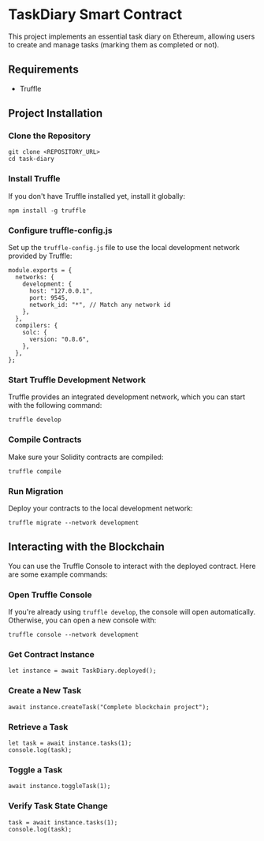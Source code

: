 # TaskDiary Smart Contract
This project implements an essential task diary on Ethereum, allowing users to create and manage tasks (marking them as completed or not).

## Requirements
- Truffle

## Project Installation

### Clone the Repository
```
git clone <REPOSITORY_URL>
cd task-diary
```

### Install Truffle

If you don't have Truffle installed yet, install it globally:

```
npm install -g truffle
```

### Configure truffle-config.js

Set up the `truffle-config.js` file to use the local development network provided by Truffle:

```
module.exports = {
  networks: {
    development: {
      host: "127.0.0.1",
      port: 9545,
      network_id: "*", // Match any network id
    },
  },
  compilers: {
    solc: {
      version: "0.8.6",
    },
  },
};
```

### Start Truffle Development Network

Truffle provides an integrated development network, which you can start with the following command:

```
truffle develop
```

### Compile Contracts

Make sure your Solidity contracts are compiled:

```
truffle compile
```

### Run Migration

Deploy your contracts to the local development network:

```
truffle migrate --network development
```

## Interacting with the Blockchain

You can use the Truffle Console to interact with the deployed contract. Here are some example commands:

### Open Truffle Console

If you're already using `truffle develop`, the console will open automatically. Otherwise, you can open a new console with:

```
truffle console --network development
```

### Get Contract Instance

```
let instance = await TaskDiary.deployed();
```

### Create a New Task

```
await instance.createTask("Complete blockchain project");
```

### Retrieve a Task

```
let task = await instance.tasks(1);
console.log(task);
```

### Toggle a Task

```
await instance.toggleTask(1);
```

### Verify Task State Change

```
task = await instance.tasks(1);
console.log(task);
```
